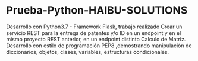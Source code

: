 # Prueba-Python-HAIBU-SOLUTIONS
Desarrollo con Python3.7 - Framework Flask, trabajo realizado Crear un servicio REST para la entrega de patentes y/o ID en un endpoint y en el mismo proyecto REST anterior, en un endpoint distinto Calculo de Matriz. Desarrollo con estilo de programación PEP8 ,demostrando manipulación de diccionarios, objetos, clases, variables, estructuras condicionales.
